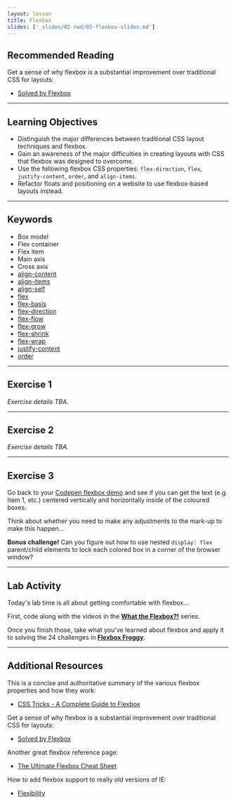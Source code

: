 ```yaml
---
layout: lesson
title: Flexbox
slides: ['_slides/02-rwd/05-flexbox-slides.md']
---
```


## Recommended Reading

Get a sense of why flexbox is a substantial improvement over traditional CSS for layouts:

- [Solved by Flexbox](https://philipwalton.github.io/solved-by-flexbox/)

---

## Learning Objectives

- Distinguish the major differences between traditional CSS layout techniques and flexbox.
- Gain an awareness of the major difficulties in creating layouts with CSS that flexbox was designed to overcome.
- Use the following flexbox CSS properties: `flex-direction`, `flex`, `justify-content`, `order`, and `align-items`.
- Refactor floats and positioning on a website to use flexbox-based layouts instead.

---

## Keywords

- Box model
- Flex container
- Flex item
- Main axis
- Cross axis
- [align-content](https://developer.mozilla.org/en-US/docs/Web/CSS/align-content)
- [align-items](https://developer.mozilla.org/en-US/docs/Web/CSS/align-items)
- [align-self](https://developer.mozilla.org/en-US/docs/Web/CSS/align-self)
- [flex](https://developer.mozilla.org/en-US/docs/Web/CSS/flex)
- [flex-basis](https://developer.mozilla.org/en-US/docs/Web/CSS/flex-basis)
- [flex-direction](https://developer.mozilla.org/en-US/docs/Web/CSS/flex-direction)
- [flex-flow](https://developer.mozilla.org/en-US/docs/Web/CSS/flex-flow)
- [flex-grow](https://developer.mozilla.org/en-US/docs/Web/CSS/flex-grow)
- [flex-shrink](https://developer.mozilla.org/en-US/docs/Web/CSS/flex-shrink)
- [flex-wrap](https://developer.mozilla.org/en-US/docs/Web/CSS/flex-wrap)
- [justify-content](https://developer.mozilla.org/en-US/docs/Web/CSS/justify-content)
- [order](https://developer.mozilla.org/en-US/docs/Web/CSS/order)

---

## Exercise 1

*Exercise details TBA.*

---

## Exercise 2

*Exercise details TBA.*

---

## Exercise 3

Go back to your [Codepen flexbox demo](http://codepen.io/redacademy/pen/eJyXPy?editors=1100) and see if you can get the text (e.g. Item 1, etc.) centered vertically and horizontally inside of the coloured boxes.

Think about whether you need to make any adjustments to the mark-up to make this happen...

**Bonus challenge!** Can you figure out how to use nested `display: flex` parent/child elements to lock each colored box in a corner of the browser window?

---

## Lab Activity

Today's lab time is all about getting comfortable with flexbox...

First, code along with the videos in the **[What the Flexbox?!](http://flexbox.io/#/)** series.

Once you finish those, take what you've learned about flexbox and apply it to solving the 24 challenges in **[Flexbox Froggy](http://flexboxfroggy.com/)**.

---

## Additional Resources

This is a concise and authoritative summary of the various flexbox properties and how they work:

- [CSS Tricks - A Complete Guide to Flexbox](https://css-tricks.com/snippets/css/a-guide-to-flexbox/)

Get a sense of why flexbox is a substantial improvement over traditional CSS for layouts:

- [Solved by Flexbox](https://philipwalton.github.io/solved-by-flexbox/)

Another great flexbox reference page:

- [The Ultimate Flexbox Cheat Sheet](http://www.sketchingwithcss.com/samplechapter/cheatsheet.html)

How to add flexbox support to really old versions of IE:

- [Flexibility](https://github.com/10up/flexibility)
